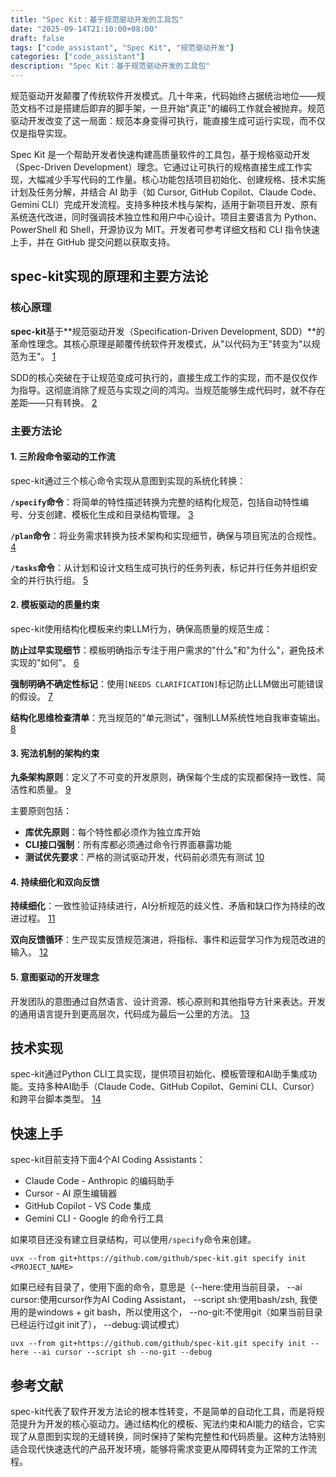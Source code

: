 ```yaml
---
title: "Spec Kit：基于规范驱动开发的工具包"
date: "2025-09-14T21:10:00+08:00"
draft: false
tags: ["code_assistant", "Spec Kit", "规范驱动开发"]
categories: ["code_assistant"]
description: "Spec Kit：基于规范驱动开发的工具包"
---
```


规范驱动开发颠覆了传统软件开发模式。几十年来，代码始终占据统治地位——规范文档不过是搭建后即弃的脚手架，一旦开始"真正"的编码工作就会被抛弃。规范驱动开发改变了这一局面：规范本身变得可执行，能直接生成可运行实现，而不仅仅是指导实现。

Spec Kit 是一个帮助开发者快速构建高质量软件的工具包，基于规格驱动开发（Spec-Driven Development）理念。它通过让可执行的规格直接生成工作实现，大幅减少手写代码的工作量。核心功能包括项目初始化、创建规格、技术实施计划及任务分解，并结合 AI 助手（如 Cursor, GitHub Copilot、Claude Code、Gemini CLI）完成开发流程。支持多种技术栈与架构，适用于新项目开发、原有系统迭代改进，同时强调技术独立性和用户中心设计。项目主要语言为 Python、PowerShell 和 Shell，开源协议为 MIT。开发者可参考详细文档和 CLI 指令快速上手，并在 GitHub 提交问题以获取支持。

## spec-kit实现的原理和主要方法论

### 核心原理

**spec-kit**基于**规范驱动开发（Specification-Driven Development, SDD）**的革命性理念。其核心原理是颠覆传统软件开发模式，从"以代码为王"转变为"以规范为王"。 [1](#0-0)

SDD的核心突破在于让规范变成可执行的，直接生成工作的实现，而不是仅仅作为指导。这彻底消除了规范与实现之间的鸿沟。当规范能够生成代码时，就不存在差距——只有转换。 [2](#0-1)

### 主要方法论

#### 1. 三阶段命令驱动的工作流

spec-kit通过三个核心命令实现从意图到实现的系统化转换：

**`/specify`命令**：将简单的特性描述转换为完整的结构化规范，包括自动特性编号、分支创建、模板化生成和目录结构管理。 [3](#0-2)

**`/plan`命令**：将业务需求转换为技术架构和实现细节，确保与项目宪法的合规性。 [4](#0-3)

**`/tasks`命令**：从计划和设计文档生成可执行的任务列表，标记并行任务并组织安全的并行执行组。 [5](#0-4)

#### 2. 模板驱动的质量约束

spec-kit使用结构化模板来约束LLM行为，确保高质量的规范生成：

**防止过早实现细节**：模板明确指示专注于用户需求的"什么"和"为什么"，避免技术实现的"如何"。 [6](#0-5)

**强制明确不确定性标记**：使用`[NEEDS CLARIFICATION]`标记防止LLM做出可能错误的假设。 [7](#0-6)

**结构化思维检查清单**：充当规范的"单元测试"，强制LLM系统性地自我审查输出。 [8](#0-7)

#### 3. 宪法机制的架构约束

**九条架构原则**：定义了不可变的开发原则，确保每个生成的实现都保持一致性、简洁性和质量。 [9](#0-8)

主要原则包括：

- **库优先原则**：每个特性都必须作为独立库开始
- **CLI接口强制**：所有库都必须通过命令行界面暴露功能  
- **测试优先要求**：严格的测试驱动开发，代码前必须先有测试 [10](#0-9)

#### 4. 持续细化和双向反馈

**持续细化**：一致性验证持续进行，AI分析规范的歧义性、矛盾和缺口作为持续的改进过程。 [11](#0-10)

**双向反馈循环**：生产现实反馈规范演进，将指标、事件和运营学习作为规范改进的输入。 [12](#0-11)

#### 5. 意图驱动的开发理念

开发团队的意图通过自然语言、设计资源、核心原则和其他指导方针来表达。开发的通用语言提升到更高层次，代码成为最后一公里的方法。 [13](#0-12)

## 技术实现

spec-kit通过Python CLI工具实现，提供项目初始化、模板管理和AI助手集成功能。支持多种AI助手（Claude Code、GitHub Copilot、Gemini CLI、Cursor）和跨平台脚本类型。 [14](#0-13)

## 快速上手

spec-kit目前支持下面4个AI Coding Assistants：

- Claude Code - Anthropic 的编码助手
- Cursor - AI 原生编辑器
- GitHub Copilot - VS Code 集成
- Gemini CLI - Google 的命令行工具

如果项目还没有建立目录结构，可以使用`/specify`命令来创建。

```
uvx --from git+https://github.com/github/spec-kit.git specify init <PROJECT_NAME> 
```

如果已经有目录了，使用下面的命令，意思是（--here:使用当前目录， --ai cursor:使用cursor作为AI Coding Assistant， --script sh:使用bash/zsh, 我使用的是windows + git bash，所以使用这个， --no-git:不使用git（如果当前目录已经运行过git init了）， --debug:调试模式）

```
uvx --from git+https://github.com/github/spec-kit.git specify init --here --ai cursor --script sh --no-git --debug
```

## 参考文献

spec-kit代表了软件开发方法论的根本性转变，不是简单的自动化工具，而是将规范提升为开发的核心驱动力。通过结构化的模板、宪法约束和AI能力的结合，它实现了从意图到实现的无缝转换，同时保持了架构完整性和代码质量。这种方法特别适合现代快速迭代的产品开发环境，能够将需求变更从障碍转变为正常的工作流程。
